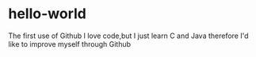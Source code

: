 # hello-world
The first use of Github
I love code,but I just learn C and Java
therefore I'd like to improve myself through Github
